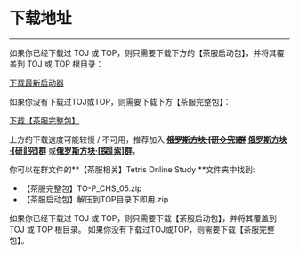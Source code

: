 # 下载地址
------

如果你已经下载过 TOJ 或 TOP，则只需要下载下方的【茶服启动包】，并将其覆盖到 TOJ 或 TOP 根目录：

<a class="btn btn-success" href="./【茶服启动包】解压到TOP目录下即用.zip" role="button">下载最新启动器</a>

如果你没有下载过TOJ或TOP，则需要下载下方【茶服完整包】：

<a class="btn btn-success" href="./【茶服完整包】TO-P_CHS_05.zip" role="button"> 下载【茶服完整包】</a>

上方的下载速度可能较慢 / 不可用，推荐加入  <a href="https://jq.qq.com/?_wv=1027&k=5IVthgr">~~**俄罗斯方块·[研◇究]群**~~</a>  <a href="https://jq.qq.com/?_wv=1027&k=QC8SbEuU">**俄罗斯方块·[研🔄究]群**</a>  或<a href="https://jq.qq.com/?_wv=1027&k=5Zc4mp7">**俄罗斯方块·[探🔭索]群**</a>，

你可以在群文件的**【茶服相关】Tetris Online Study **文件夹中找到:

- 【茶服完整包】TO-P_CHS_05.zip
- 【茶服启动包】解压到TOP目录下即用.zip

如果你已经下载过 TOJ 或 TOP，则只需要下载【茶服启动包】，并将其覆盖到 TOJ 或 TOP 根目录。
如果你没有下载过TOJ或TOP，则需要下载【茶服完整包】。
